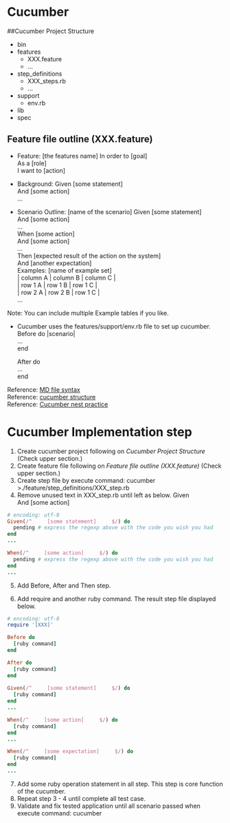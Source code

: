 Cucumber
========

##Cucumber Project Structure

* bin
* features
	* XXX.feature
	* ...
* step_definitions
    * XXX_steps.rb
    * ...
* support
    * env.rb
* lib
* spec

## Feature file outline (XXX.feature)

* Feature: [the features name]
	In order to [goal]   
	As a [role]   
	I want to [action]   

* Background: 
	Given [some statement]   
	And [some action]   
	...   

* Scenario Outline: [name of the scenario]
	Given [some statement]   
	And [some action]   
	...   
	When [some action]   
	And [some action]   
	...   
	Then [expected result of the action on the system]   
	And [another expectation]   
	Examples: [name of example set]   
	| column A | column B | column C |   
	| row 1 A  | row 1 B  | row 1 C  |   
	| row 2 A  | row 2 B  | row 1 C  |   
	...   
	
	
Note: You can include multiple Example tables if you like.   

* Cucumber uses the features/support/env.rb file to set up cucumber.
	Before do  |scenario|   
	...   
	end   

	After do   
	...   
	end   

Reference: [MD file syntax](https://github.com/fletcher/MultiMarkdown/blob/master/Documentation/Markdown%20Syntax.md)   
Reference: [cucumber structure](http://www.nigelthorne.com/2009/04/cucumber-syntax.html)   
Reference: [Cucumber nest practice](http://qastrategies.blogspot.com/2012/06/cucumber-best-practises.html)   

Cucumber Implementation step
========

1. Create cucumber project following on _Cucumber Project Structure_ (Check upper section.)
2. Create feature file following on _Feature file outline (XXX.feature)_ (Check upper section.)
3. Create step file by execute command: cucumber >./feature/step_definitions/XXX_step.rb
4. Remove unused text in XXX_step.rb until left as below.
	Given    
	And [some action]   
``` ruby
# encoding: utf-8
Given(/^     [some statement]     $/) do
  pending # express the regexp above with the code you wish you had
end
...

When(/^     [some action]     $/) do
  pending # express the regexp above with the code you wish you had
end
...

```

5. Add Before, After and Then step.

6. Add  require  and another ruby command. The result step file displayed below.
``` ruby
# encoding: utf-8
require '[XXX]'

Before do
  [ruby command]
end

After do
  [ruby command]
end
 
Given(/^     [some statement]     $/) do
  [ruby command]
end
...

When(/^     [some action]     $/) do
  [ruby command]
end
...

When(/^     [some expectation]     $/) do
  [ruby command]
end
...

```

7. Add some ruby operation statement in all step. This step is core function of the cucumber.
8. Repeat step 3 - 4 until complete all test case.
9. Validate and fix tested application until all scenario passed when execute command: cucumber